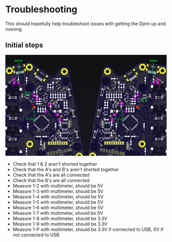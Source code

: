 ﻿# Troubleshooting

This should hopefully help troubleshoot issues with getting the Djinn up and running.

## Initial steps

![Test Sequence](test-sequence.png)

- Check that 1 & 2 aren't shorted together
- Check that the A's and B's aren't shorted together
- Check that the A's are all connected
- Check that the B's are all connected
- Measure 1-2 with multimeter, should be 5V
- Measure 1-3 with multimeter, should be 5V
- Measure 1-4 with multimeter, should be 5V
- Measure 1-5 with multimeter, should be 5V
- Measure 1-6 with multimeter, should be 5V
- Measure 1-7 with multimeter, should be 5V
- Measure 1-8 with multimeter, should be 3.3V
- Measure 1-9 with multimeter, should be 3.3V
- Measure 1-P with multimeter, should be 3.3V if connected to USB, 0V if not connected to USB